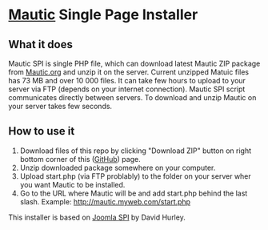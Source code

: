 # [Mautic](https://www.mautic.org/) Single Page Installer

## What it does

Mautic SPI is single PHP file, which can download latest Mautic ZIP package from [Mautic.org](https://www.mautic.org/) and unzip it on the server. Current unzipped Matuic files has 73 MB and over 10 000 files. It can take few hours to upload to your server via FTP (depends on your internet connection). Mautic SPI script communicates directly between servers. To download and unzip Mautic on your server takes few seconds.

## How to use it

1. Download files of this repo by clicking "Download ZIP" button on right bottom corner of this ([GitHub](https://github.com/mautic/mautic-spi)) page.
2. Unzip downloaded package somewhere on your computer.
3. Upload start.php (via FTP problably) to the folder on your server wher you want Mautic to be installed.
4. Go to the URL where Mautic will be and add start.php behind the last slash. Example: http://mautic.myweb.com/start.php

This installer is based on [Joomla SPI](https://github.com/dbhurley/joomla-spi) by David Hurley.
